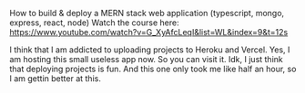 How to build & deploy a MERN stack web application (typescript, mongo, express, react, node)
Watch the course here: https://www.youtube.com/watch?v=G_XyAfcLeqI&list=WL&index=9&t=12s

I think that I am addicted to uploading projects to Heroku and Vercel.
Yes, I am hosting this small useless app now. So you can visit it. 
Idk, I just think that deploying projects is fun. And this one only took me like half an hour, so I am gettin better at this.
